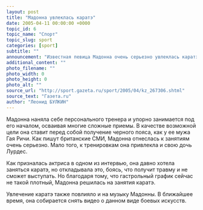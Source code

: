 ```yaml
---
layout: post
title: "Мадонна увлеклась каратэ"
date: 2005-04-11 00:00:00 +0000
topic_id: 6
topic_name: "Спорт"
topic_slug: sport
categories: [sport]
subtitle: ""
announcement: "Известная певица Мадонна очень серьезно увлеклась каратэ. В последнее время поп-звезда стала активно посещать Budokwai Club - самый древний институт боевых искусств Европы и расположенный на юго-западе Лондона."
additional_content: ""
photo_filename: ""
photo_width: 0
photo_height: 0
photo_alt: ""
source_url: "http://sport.gazeta.ru/sport/2005/04/kz_267306.shtml"
source_text: "Газета.ru"
author: "Леонид БУЛКИН"
---
```

Мадонна наняла себе персонального тренера и упорно занимается под его началом, осваивая многие сложные приемы. В качестве возможной цели она ставит перед собой получение черного пояса, как у ее мужа Гая Ричи. Как пишут британские СМИ, Мадонна отнеслась к занятиям очень серьезно. Мало того, к тренировкам она привлекла и свою дочь Лурдес.

Как призналась актриса в одном из интервью, она давно хотела заняться каратэ, но откладывала это, боясь, что получит травму и не сможет выступать. Но благодаря тому, что гастрольный график сейчас не такой плотный, Мадонна решилась на занятия каратэ.

Увлечение каратэ также повлияло и на музыку Мадонны. В ближайшее время, она собирается снять видео о данном виде боевых искусств.
